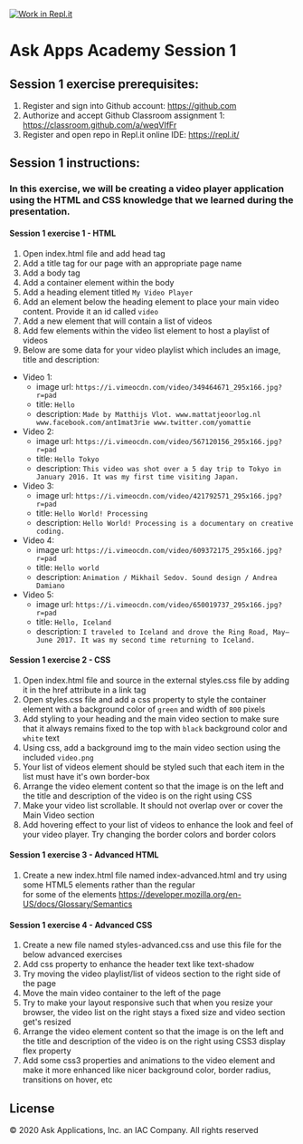 [![Work in Repl.it](https://classroom.github.com/assets/work-in-replit-14baed9a392b3a25080506f3b7b6d57f295ec2978f6f33ec97e36a161684cbe9.svg)](https://classroom.github.com/online_ide?assignment_repo_id=3108127&assignment_repo_type=AssignmentRepo)
# Ask Apps Academy Session 1

## Session 1 exercise prerequisites:
1. Register and sign into Github account: https://github.com
1. Authorize and accept Github Classroom assignment 1: https://classroom.github.com/a/weqVIfFr
1. Register and open repo in Repl.it online IDE: https://repl.it/

## Session 1 instructions:
### In this exercise, we will be creating a video player application using the HTML and CSS knowledge that we learned during the presentation.

#### Session 1 exercise 1 - HTML
1. Open index.html file and add head tag  
1. Add a title tag for our page with an appropriate page name
1. Add a body tag
1. Add a container element within the body 
1. Add a heading element titled `My Video Player`
1. Add an element below the heading element to place your main video content. Provide it an id called `video`
1. Add a new element that will contain a list of videos
1. Add few elements within the video list element to host a playlist of videos
1. Below are some data for your video playlist which includes an image, title and description:
* Video 1:
  * image url: `https://i.vimeocdn.com/video/349464671_295x166.jpg?r=pad`
  * title: `Hello` 
  * description: `Made by Matthijs Vlot. www.mattatjeoorlog.nl www.facebook.com/ant1mat3rie www.twitter.com/yomattie`
* Video 2:
  * image url: `https://i.vimeocdn.com/video/567120156_295x166.jpg?r=pad`
  * title: `Hello Tokyo`
  * description: `This video was shot over a 5 day trip to Tokyo in January 2016. It was my first time visiting Japan.`
* Video 3:
  * image url: `https://i.vimeocdn.com/video/421792571_295x166.jpg?r=pad`
  * title: `Hello World! Processing`
  * description: `Hello World! Processing is a documentary on creative coding.`
* Video 4:
  * image url: `https://i.vimeocdn.com/video/609372175_295x166.jpg?r=pad`
  * title: `Hello world`
  * description: `Animation / Mikhail Sedov. Sound design / Andrea Damiano`
* Video 5:
  * image url: `https://i.vimeocdn.com/video/650019737_295x166.jpg?r=pad`
  * title: `Hello, Iceland`
  * description: `I traveled to Iceland and drove the Ring Road, May–June 2017. It was my second time returning to Iceland.`

#### Session 1 exercise 2 - CSS
1. Open index.html file and source in the external styles.css file by adding it in the href attribute in a link tag
1. Open styles.css file and add a css property to style the container element with a background color of `green` and width of `800` pixels
1. Add styling to your heading and the main video section to make sure that it always remains fixed to the top with `black` background color and `white` text
1. Using css, add a background img to the main video section using the included `video.png`
1. Your list of videos element should be styled such that each item in the list must have it's own border-box
1. Arrange the video element content so that the image is on the left and the title and description of the video is on the right using CSS
1. Make your video list scrollable. It should not overlap over or cover the Main Video section
1. Add hovering effect to your list of videos to enhance the look and feel of your video player. Try changing the border colors and border colors


#### Session 1 exercise 3 - Advanced HTML
1. Create a new index.html file named index-advanced.html and try using some HTML5 elements rather than the regular <div> for some of the elements
https://developer.mozilla.org/en-US/docs/Glossary/Semantics

#### Session 1 exercise 4 - Advanced CSS
1. Create a new file named styles-advanced.css and use this file for the below advanced exercises
1. Add css property to enhance the header text like text-shadow
1. Try moving the video playlist/list of videos section to the right side of the page
1. Move the main video container to the left of the page
1. Try to make your layout responsive such that when you resize your browser, the video list on the right stays a fixed size and video section get's resized
1. Arrange the video element content so that the image is on the left and the title and description of the video is on the right using CSS3 display flex property
1. Add some css3 properties and animations to the video element and make it more enhanced like nicer background color, border radius, transitions on hover, etc

## License 
© 2020 Ask Applications, Inc. an IAC Company. All rights reserved
